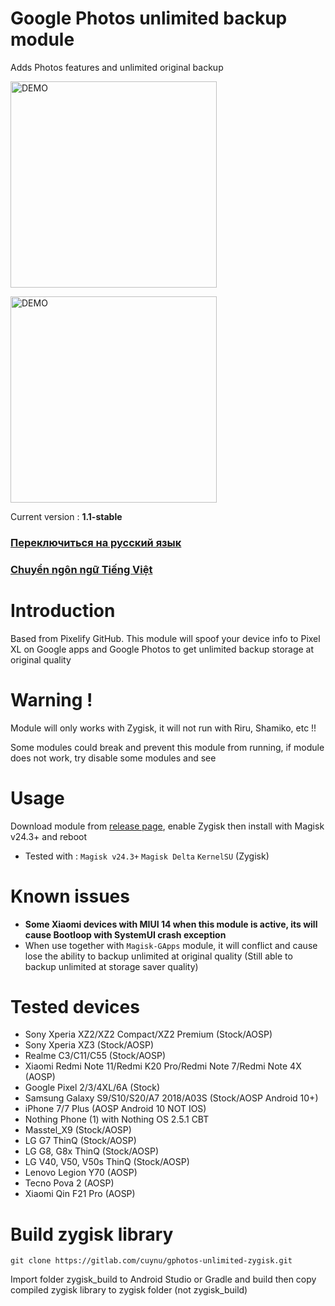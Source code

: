 # Google Photos unlimited backup module
Adds Photos features and unlimited original backup

<a href="https://gitlab.com/cuynu/gphotos-unlimited-zygisk#usage">
<img alt="DEMO" src="https://github.com/cuynu/gphotos-unlimited-zygisk/assets/90895715/ac4b0200-88f2-4082-b8cb-44d7742258e2" width="330" height="330" />
</a>

</p>

<a href="https://gitlab.com/cuynu/gphotos-unlimited-zygisk#usage">
<img alt="DEMO" src="https://github.com/cuynu/gphotos-unlimited-zygisk/assets/90895715/305700fc-79cb-4391-a038-0da186a66759" width="330" height="330" />
</a>

</p>

Current version : **1.1-stable**


### [Переключиться на русский язык](https://gitlab.com/cuynu/gphotos-unlimited-zygisk/-/wikis/RU)

### [Chuyển ngôn ngữ Tiếng Việt](https://gitlab.com/cuynu/gphotos-unlimited-zygisk/-/wikis/VI)

# Introduction 
Based from Pixelify GitHub. This module will spoof your device info to Pixel XL on Google apps and Google Photos to get unlimited backup storage at original quality

# Warning !
Module will only works with Zygisk, it will not run with Riru, Shamiko, etc !!

Some modules could break and prevent this module from running, if module does not work, try disable some modules and see

# Usage 
Download module from [release page](https://gitlab.com/cuynu/gphotos-unlimited-zygisk/-/releases), enable Zygisk then install with Magisk v24.3+ and reboot
- Tested with : `Magisk v24.3+` `Magisk Delta` `KernelSU` (Zygisk)

# Known issues 
- **Some Xiaomi devices with MIUI 14 when this module is active, its will cause Bootloop with SystemUI crash exception**
- When use together with `Magisk-GApps` module, it will conflict and cause lose the ability to backup unlimited at original quality (Still able to backup unlimited at storage saver quality)

# Tested devices
- Sony Xperia XZ2/XZ2 Compact/XZ2 Premium (Stock/AOSP)
- Sony Xperia XZ3 (Stock/AOSP)
- Realme C3/C11/C55 (Stock/AOSP)
- Xiaomi Redmi Note 11/Redmi K20 Pro/Redmi Note 7/Redmi Note 4X (AOSP)
- Google Pixel 2/3/4XL/6A (Stock)
- Samsung Galaxy S9/S10/S20/A7 2018/A03S (Stock/AOSP Android 10+)
- iPhone 7/7 Plus (AOSP Android 10 NOT IOS)
- Nothing Phone (1) with Nothing OS 2.5.1 CBT
- Masstel_X9 (Stock/AOSP)
- LG G7 ThinQ (Stock/AOSP)
- LG G8, G8x ThinQ (Stock/AOSP)
- LG V40, V50, V50s ThinQ (Stock/AOSP)
- Lenovo Legion Y70 (AOSP)
- Tecno Pova 2 (AOSP)
- Xiaomi Qin F21 Pro (AOSP)

# Build zygisk library
`git clone https://gitlab.com/cuynu/gphotos-unlimited-zygisk.git`

Import folder zygisk_build to Android Studio or Gradle and build then copy compiled zygisk library to zygisk folder (not zygisk_build)
